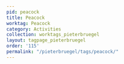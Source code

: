 ```yaml
---
pid: peacock
title: Peacock
worktag: Peacock
category: Activities
collection: worktags_pieterbruegel
layout: tagpage_pieterbruegel
order: '115'
permalink: "/pieterbruegel/tags/peacock/"
---
```


